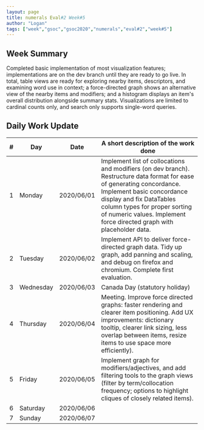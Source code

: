 ```yaml
---
layout: page
title: numerals Eval#2 Week#5
author: "Logan"
tags: ["week","gsoc","gsoc2020","numerals","eval#2","week#5"]
---
```


## Week Summary

Completed basic implementation of most visualization features; implementations are on the dev branch until they are ready to go live. In total, table views are ready for exploring nearby items, descriptors, and examining word use in context; a force-directed graph shows an alternative view of the nearby items and modifiers; and a histogram displays an item's overall distribution alongside summary stats. Visualizations are limited to cardinal counts only, and search only supports single-word queries.

## Daily Work Update

|\#|Day|Date|A short description of the work done|  
|---	|---	|---	|---	|  
|1   	| Monday 	|   2020/06/01	| Implement list of collocations and modifiers (on dev branch). Restructure data format for ease of generating concordance. Implement basic concordance display and fix DataTables column types for proper sorting of numeric values. Implement force directed graph with placeholder data.  	|  
|2   	| Tuesday  	|   2020/06/02	| Implement API to deliver force-directed graph data. Tidy up graph, add panning and scaling, and debug on firefox and chromium. Complete first evaluation.   	|  
|3   	| Wednesday  	|  2020/06/03 	| Canada Day (statutory holiday)  	|  
|4   	| Thursday  	|   2020/06/04	| Meeting. Improve force directed graphs: faster rendering and clearer item positioning. Add UX improvements: dictionary tooltip, clearer link sizing, less overlap between items, resize items to use space more efficiently).   	|  
|5   	| Friday  	|   2020/06/05	| Implement graph for modifiers/adjectives, and add filtering tools to the graph views (filter by term/collocation frequency; options to highlight cliques of closely related items).  	|  
|6   	| Saturday  	|   2020/06/06	|   	|  
|7   	| Sunday  	|   2020/06/07	|   	|  
